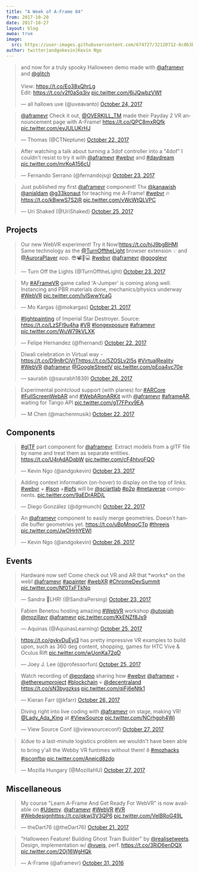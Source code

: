 ```yaml
---
title: "A Week of A-Frame 84"
from: 2017-10-20
date: 2017-10-27
layout: blog
awoa: true
image:
  src: https://user-images.githubusercontent.com/674727/32120712-8c0b3ba2-bb0e-11e7-84a8-324238dbaed3.jpg
author: twitter|andgokevin|Kevin Ngo
---
```


<script async src="//platform.twitter.com/widgets.js" charset="utf-8"></script>

<div class="tweets tweets-feature">
<blockquote class="twitter-tweet"><p lang="en" dir="ltr">and now for a truly spooky Halloween demo made with <a href="https://twitter.com/aframevr?ref_src=twsrc%5Etfw">@aframevr</a> and <a href="https://twitter.com/glitch?ref_src=twsrc%5Etfw">@glitch</a> <br><br>View: <a href="https://t.co/Eo38xQhrLg">https://t.co/Eo38xQhrLg</a><br>Edit: <a href="https://t.co/v2f0aSq3iv">https://t.co/v2f0aSq3iv</a> <a href="https://t.co/6iJQwbzVWf">pic.twitter.com/6iJQwbzVWf</a></p>&mdash; all hallows uve (@uveavanto) <a href="https://twitter.com/uveavanto/status/922834450098028544?ref_src=twsrc%5Etfw">October 24, 2017</a></blockquote>


<blockquote class="twitter-tweet"><p lang="en" dir="ltr"><a href="https://twitter.com/aframevr?ref_src=twsrc%5Etfw">@aframevr</a> Check it out, <a href="https://twitter.com/OVERKILL_TM?ref_src=twsrc%5Etfw">@OVERKILL_TM</a> made their Payday 2 VR announcement page with A-Frame! <a href="https://t.co/QPC8mxRQfk">https://t.co/QPC8mxRQfk</a> <a href="https://t.co/eyJULUKrHJ">pic.twitter.com/eyJULUKrHJ</a></p>&mdash; Thomas (@CTNeptune) <a href="https://twitter.com/CTNeptune/status/922153117969518594?ref_src=twsrc%5Etfw">October 22, 2017</a></blockquote>


<blockquote class="twitter-tweet"><p lang="en" dir="ltr">After watching a talk about turning a 3dof controller into a &quot;4dof&quot; I couldn&#39;t resist to try it with <a href="https://twitter.com/aframevr?ref_src=twsrc%5Etfw">@aframevr</a> <a href="https://twitter.com/hashtag/webvr?src=hash&amp;ref_src=twsrc%5Etfw">#webvr</a> and <a href="https://twitter.com/hashtag/daydream?src=hash&amp;ref_src=twsrc%5Etfw">#daydream</a> <a href="https://t.co/mrKoA156cU">pic.twitter.com/mrKoA156cU</a></p>&mdash; Fernando Serrano (@fernandojsg) <a href="https://twitter.com/fernandojsg/status/922253863247384577?ref_src=twsrc%5Etfw">October 23, 2017</a></blockquote>


<blockquote class="twitter-tweet"><p lang="en" dir="ltr">Just published my first <a href="https://twitter.com/aframevr?ref_src=twsrc%5Etfw">@aframevr</a> component! Thx <a href="https://twitter.com/kanawish?ref_src=twsrc%5Etfw">@kanawish</a> <a href="https://twitter.com/anialdam?ref_src=twsrc%5Etfw">@anialdam</a> <a href="https://twitter.com/g33konaut?ref_src=twsrc%5Etfw">@g33konaut</a> for teaching me A-Frame! <a href="https://twitter.com/hashtag/webvr?src=hash&amp;ref_src=twsrc%5Etfw">#webvr</a> 🔥<a href="https://t.co/kBwwS7S2jR">https://t.co/kBwwS7S2jR</a> <a href="https://t.co/vWcWtQLVPC">pic.twitter.com/vWcWtQLVPC</a></p>&mdash; Uri Shaked (@UriShaked) <a href="https://twitter.com/UriShaked/status/923145984867102720?ref_src=twsrc%5Etfw">October 25, 2017</a></blockquote>


</div>

<!-- more -->

## Projects

<div class="tweets">
<blockquote class="twitter-tweet"><p lang="en" dir="ltr">Our new WebVR experiment! Try it Now!<a href="https://t.co/hjJ9bgBHMl">https://t.co/hjJ9bgBHMl</a><br>Same technology as the <a href="https://twitter.com/TurnOfftheLight?ref_src=twsrc%5Etfw">@TurnOfftheLight</a> browser extension 💡 and <a href="https://twitter.com/AuroraPlayer?ref_src=twsrc%5Etfw">@AuroraPlayer</a> app. 😎📽️📱💻 <a href="https://twitter.com/hashtag/webvr?src=hash&amp;ref_src=twsrc%5Etfw">#webvr</a> <a href="https://twitter.com/aframevr?ref_src=twsrc%5Etfw">@aframevr</a> <a href="https://twitter.com/googlevr?ref_src=twsrc%5Etfw">@googlevr</a></p>&mdash; Turn Off the Lights (@TurnOfftheLight) <a href="https://twitter.com/TurnOfftheLight/status/922392719170863105?ref_src=twsrc%5Etfw">October 23, 2017</a></blockquote>


<blockquote class="twitter-tweet"><p lang="en" dir="ltr">My <a href="https://twitter.com/hashtag/AFrameVR?src=hash&amp;ref_src=twsrc%5Etfw">#AFrameVR</a> game called &#39;A-Jumper&#39; is coming along well. Instancing and PBR materials done, mechanics/physics underway <a href="https://twitter.com/hashtag/WebVR?src=hash&amp;ref_src=twsrc%5Etfw">#WebVR</a> <a href="https://t.co/lylSwwYcaG">pic.twitter.com/lylSwwYcaG</a></p>&mdash; Mo Kargas (@mokargas) <a href="https://twitter.com/mokargas/status/921641002980347905?ref_src=twsrc%5Etfw">October 21, 2017</a></blockquote>


<blockquote class="twitter-tweet"><p lang="en" dir="ltr"><a href="https://twitter.com/hashtag/lightpainting?src=hash&amp;ref_src=twsrc%5Etfw">#lightpainting</a> of Imperial Star Destroyer. Source: <a href="https://t.co/LzSFl9u4ha">https://t.co/LzSFl9u4ha</a> <a href="https://twitter.com/hashtag/VR?src=hash&amp;ref_src=twsrc%5Etfw">#VR</a> <a href="https://twitter.com/hashtag/longexposure?src=hash&amp;ref_src=twsrc%5Etfw">#longexposure</a> <a href="https://twitter.com/hashtag/aframevr?src=hash&amp;ref_src=twsrc%5Etfw">#aframevr</a> <a href="https://t.co/WuW79kVLXK">pic.twitter.com/WuW79kVLXK</a></p>&mdash; Felipe Hernandez (@fhernand) <a href="https://twitter.com/fhernand/status/922185417557979136?ref_src=twsrc%5Etfw">October 22, 2017</a></blockquote>

<blockquote class="twitter-tweet" data-lang="en"><p lang="in" dir="ltr">Diwali celebration in Virtual way - <a href="https://t.co/D9n8rCjVrT">https://t.co/D9n8rCjVrT</a><a href="https://t.co/5ZOSLv2I5s">https://t.co/5ZOSLv2I5s</a>  <a href="https://twitter.com/hashtag/VirtualReality?src=hash&amp;ref_src=twsrc%5Etfw">#VirtualReality</a> <a href="https://twitter.com/hashtag/WebVR?src=hash&amp;ref_src=twsrc%5Etfw">#WebVR</a> <a href="https://twitter.com/aframevr?ref_src=twsrc%5Etfw">@aframevr</a> <a href="https://twitter.com/GoogleStreetV?ref_src=twsrc%5Etfw">@GoogleStreetV</a> <a href="https://t.co/pEoa4vc70e">pic.twitter.com/pEoa4vc70e</a></p>&mdash; saurabh (@saurabh1839) <a href="https://twitter.com/saurabh1839/status/923424652378046465?ref_src=twsrc%5Etfw">October 26, 2017</a></blockquote>

<blockquote class="twitter-tweet" data-lang="en"><p lang="en" dir="ltr">Experimental pointcloud support (with planes) for <a href="https://twitter.com/hashtag/ARCore?src=hash&amp;ref_src=twsrc%5Etfw">#ARCore</a> <a href="https://twitter.com/hashtag/FullScreenWebAR?src=hash&amp;ref_src=twsrc%5Etfw">#FullScreenWebAR</a> and <a href="https://twitter.com/hashtag/WebARonARKit?src=hash&amp;ref_src=twsrc%5Etfw">#WebARonARKit</a> with <a href="https://twitter.com/aframevr?ref_src=twsrc%5Etfw">@aframevr</a> <a href="https://twitter.com/hashtag/aframeAR?src=hash&amp;ref_src=twsrc%5Etfw">#aframeAR</a>, waiting for Tango API <a href="https://t.co/gT7FPxv9EA">pic.twitter.com/gT7FPxv9EA</a></p>&mdash; M Chen (@machenmusik) <a href="https://twitter.com/machenmusik/status/922157279985541120?ref_src=twsrc%5Etfw">October 22, 2017</a></blockquote>


</div>

## Components

<div class="tweets">
<blockquote class="twitter-tweet"><p lang="en" dir="ltr"><a href="https://twitter.com/hashtag/glTF?src=hash&amp;ref_src=twsrc%5Etfw">#glTF</a> part component for <a href="https://twitter.com/aframevr?ref_src=twsrc%5Etfw">@aframevr</a>. Extract models from a glTF file by name and treat them as separate entities. <a href="https://t.co/U4rAdADqbW">https://t.co/U4rAdADqbW</a> <a href="https://t.co/cF4htvoFQO">pic.twitter.com/cF4htvoFQO</a></p>&mdash; Kevin Ngo (@andgokevin) <a href="https://twitter.com/andgokevin/status/922579136941453312?ref_src=twsrc%5Etfw">October 23, 2017</a></blockquote>


<blockquote class="twitter-tweet"><p lang="en" dir="ltr">Adding context information (on-hover) to display on the top of links. <a href="https://twitter.com/hashtag/webvr?src=hash&amp;ref_src=twsrc%5Etfw">#webvr</a> + <a href="https://twitter.com/hashtag/json?src=hash&amp;ref_src=twsrc%5Etfw">#json</a> +<a href="https://twitter.com/hashtag/ipfs?src=hash&amp;ref_src=twsrc%5Etfw">#ipfs</a> will be <a href="https://twitter.com/sciartlab?ref_src=twsrc%5Etfw">@sciartlab</a> <a href="https://twitter.com/hashtag/p2p?src=hash&amp;ref_src=twsrc%5Etfw">#p2p</a> <a href="https://twitter.com/hashtag/metaverse?src=hash&amp;ref_src=twsrc%5Etfw">#metaverse</a> components. <a href="https://t.co/9aEDrARDjL">pic.twitter.com/9aEDrARDjL</a></p>&mdash; Diego González (@dgrmunch) <a href="https://twitter.com/dgrmunch/status/922124426677714944?ref_src=twsrc%5Etfw">October 22, 2017</a></blockquote>


<blockquote class="twitter-tweet"><p lang="en" dir="ltr">An <a href="https://twitter.com/aframevr?ref_src=twsrc%5Etfw">@aframevr</a> component to easily merge geometries. Doesn&#39;t handle buffer geometries yet. <a href="https://t.co/uBpMnqoCTp">https://t.co/uBpMnqoCTp</a> <a href="https://twitter.com/hashtag/threejs?src=hash&amp;ref_src=twsrc%5Etfw">#threejs</a> <a href="https://t.co/JwOHrhYEWl">pic.twitter.com/JwOHrhYEWl</a></p>&mdash; Kevin Ngo (@andgokevin) <a href="https://twitter.com/andgokevin/status/923682353674776581?ref_src=twsrc%5Etfw">October 26, 2017</a></blockquote>


</div>

## Events

<div class="tweets">
<blockquote class="twitter-tweet"><p lang="en" dir="ltr">Hardware now set! Come check out VR and AR that *works* on the web! <a href="https://twitter.com/aframevr?ref_src=twsrc%5Etfw">@aframevr</a> <a href="https://twitter.com/hashtag/apainter?src=hash&amp;ref_src=twsrc%5Etfw">#apainter</a> <a href="https://twitter.com/hashtag/webXR?src=hash&amp;ref_src=twsrc%5Etfw">#webXR</a> <a href="https://twitter.com/hashtag/ChromeDevSummit?src=hash&amp;ref_src=twsrc%5Etfw">#ChromeDevSummit</a> <a href="https://t.co/Nf0TxFTkNq">pic.twitter.com/Nf0TxFTkNq</a></p>&mdash; Sandra 🛫LHR! (@SandraPersing) <a href="https://twitter.com/SandraPersing/status/922509441617969152?ref_src=twsrc%5Etfw">October 23, 2017</a></blockquote>


<blockquote class="twitter-tweet"><p lang="en" dir="ltr">Fabien Benetou hosting amazing <a href="https://twitter.com/hashtag/WebVR?src=hash&amp;ref_src=twsrc%5Etfw">#WebVR</a> workshop <a href="https://twitter.com/utopiah?ref_src=twsrc%5Etfw">@utopiah</a> <a href="https://twitter.com/mozillavr?ref_src=twsrc%5Etfw">@mozillavr</a> <a href="https://twitter.com/aframevr?ref_src=twsrc%5Etfw">@aframevr</a> <a href="https://t.co/KkENZf8Js9">pic.twitter.com/KkENZf8Js9</a></p>&mdash; Aquinas (@AquinasLearning) <a href="https://twitter.com/AquinasLearning/status/923334507926884357?ref_src=twsrc%5Etfw">October 25, 2017</a></blockquote>


<blockquote class="twitter-tweet"><p lang="en" dir="ltr"><a href="https://t.co/gvkvDuEyj3">https://t.co/gvkvDuEyj3</a> has pretty impressive VR examples to build upon, such as 360 deg content, shopping, games for HTC Vive &amp; Oculus Rift <a href="https://t.co/wUonKa72qD">pic.twitter.com/wUonKa72qD</a></p>&mdash; Joey J. Lee (@professorfun) <a href="https://twitter.com/professorfun/status/923231519661068288?ref_src=twsrc%5Etfw">October 25, 2017</a></blockquote>


<blockquote class="twitter-tweet"><p lang="en" dir="ltr">Watch recording of <a href="https://twitter.com/eordano?ref_src=twsrc%5Etfw">@eordano</a> sharing how <a href="https://twitter.com/hashtag/webvr?src=hash&amp;ref_src=twsrc%5Etfw">#webvr</a> <a href="https://twitter.com/aframevr?ref_src=twsrc%5Etfw">@aframevr</a> + <a href="https://twitter.com/ethereumproject?ref_src=twsrc%5Etfw">@ethereumproject</a> <a href="https://twitter.com/hashtag/blockchain?src=hash&amp;ref_src=twsrc%5Etfw">#blockchain</a> = <a href="https://twitter.com/decentraland?ref_src=twsrc%5Etfw">@decentraland</a> <a href="https://t.co/sN3bygzkss">https://t.co/sN3bygzkss</a> <a href="https://t.co/qiFj6eNtk1">pic.twitter.com/qiFj6eNtk1</a></p>&mdash; Kieran Farr (@kfarr) <a href="https://twitter.com/kfarr/status/923409086783164416?ref_src=twsrc%5Etfw">October 26, 2017</a></blockquote>

<blockquote class="twitter-tweet" data-lang="en"><p lang="en" dir="ltr">Diving right into live coding with <a href="https://twitter.com/aframevr?ref_src=twsrc%5Etfw">@aframevr</a> on stage, making VR! <a href="https://twitter.com/Lady_Ada_King?ref_src=twsrc%5Etfw">@Lady_Ada_King</a> at <a href="https://twitter.com/hashtag/ViewSource?src=hash&amp;ref_src=twsrc%5Etfw">#ViewSource</a> <a href="https://t.co/NCrhgoh4Wj">pic.twitter.com/NCrhgoh4Wj</a></p>&mdash; View Source Conf (@viewsourceconf) <a href="https://twitter.com/viewsourceconf/status/923940959347466240?ref_src=twsrc%5Etfw">October 27, 2017</a></blockquote>

<blockquote class="twitter-tweet" data-conversation="none" data-lang="en"><p lang="en" dir="ltr">â¦due to a last-minute logistics problem we wouldn&#39;t have been able to bring y&#39;all the Webby VR funtimes without them! ð <a href="https://twitter.com/hashtag/mozhacks?src=hash&amp;ref_src=twsrc%5Etfw">#mozhacks</a> <a href="https://twitter.com/hashtag/jsconfbp?src=hash&amp;ref_src=twsrc%5Etfw">#jsconfbp</a> <a href="https://t.co/Anejcd8zdo">pic.twitter.com/Anejcd8zdo</a></p>&mdash; Mozilla Hungary (@MozillaHU) <a href="https://twitter.com/MozillaHU/status/923926270324432896?ref_src=twsrc%5Etfw">October 27, 2017</a></blockquote>



</div>

## Miscellaneous

<div class="tweets">
<blockquote class="twitter-tweet"><p lang="en" dir="ltr">My course &quot;Learn A-Frame And Get Ready For WebVR&quot; is now available on <a href="https://twitter.com/hashtag/Udemy?src=hash&amp;ref_src=twsrc%5Etfw">#Udemy</a>. <a href="https://twitter.com/aframevr?ref_src=twsrc%5Etfw">@aframevr</a> <a href="https://twitter.com/hashtag/WebVR?src=hash&amp;ref_src=twsrc%5Etfw">#WebVR</a> <a href="https://twitter.com/hashtag/VR?src=hash&amp;ref_src=twsrc%5Etfw">#VR</a> <a href="https://twitter.com/hashtag/Webdesign?src=hash&amp;ref_src=twsrc%5Etfw">#Webdesign</a><a href="https://t.co/qkwj3V3QP6">https://t.co/qkwj3V3QP6</a> <a href="https://t.co/VelBRoG49L">pic.twitter.com/VelBRoG49L</a></p>&mdash; theDart76 (@theDart76) <a href="https://twitter.com/theDart76/status/921665741874778112?ref_src=twsrc%5Etfw">October 21, 2017</a></blockquote>


<blockquote class="twitter-tweet"><p lang="en" dir="ltr">&quot;Halloween Feature! Building Ghost Train Builder&quot; by <a href="https://twitter.com/realisetweets?ref_src=twsrc%5Etfw">@realisetweets</a>. Design, implementation w/ <a href="https://twitter.com/vuejs?ref_src=twsrc%5Etfw">@vuejs</a>, perf.  <a href="https://t.co/3RiD6enDQX">https://t.co/3RiD6enDQX</a> <a href="https://t.co/2Oj16WgHQk">pic.twitter.com/2Oj16WgHQk</a></p>&mdash; A-Frame (@aframevr) <a href="https://twitter.com/aframevr/status/793109141858332672?ref_src=twsrc%5Etfw">October 31, 2016</a></blockquote>


</div>

